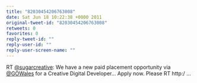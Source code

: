 ```yaml
---
title: "82030454206763008"
date: Sat Jun 18 10:22:38 +0000 2011
original-tweet-id: "82030454206763008"
retweets: 0
favorites: 0
reply-tweet-id: ""
reply-user-id: ""
reply-user-screen-name: ""
---
```

RT <a href="https://twitter.com/sugarcreative">@sugarcreative</a>: We have a new paid placement opportunity via <a href="https://twitter.com/GOWales">@GOWales</a> for a Creative Digital Developer... Apply now. Please RT http:/ ...

